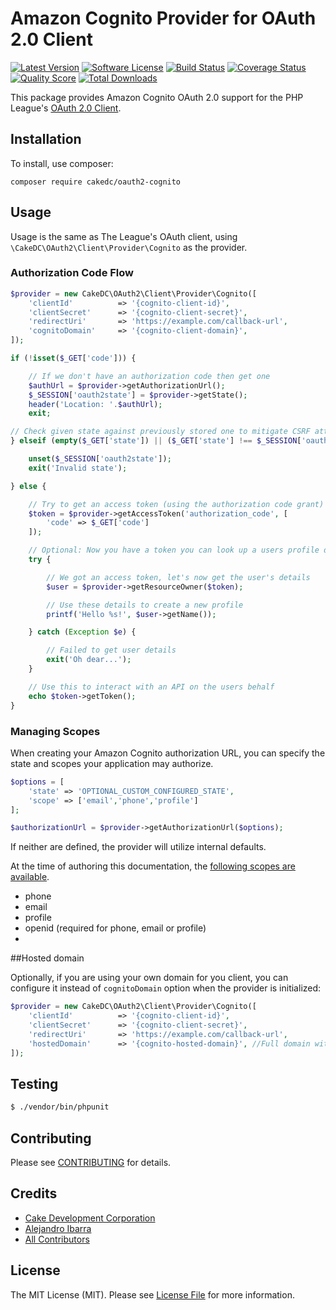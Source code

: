 # Amazon Cognito Provider for OAuth 2.0 Client
[![Latest Version](https://img.shields.io/github/release/cakedc/oauth2-cognito.svg?style=flat-square)](https://github.com/cakedc/oauth2-cognito/releases)
[![Software License](https://img.shields.io/badge/license-MIT-brightgreen.svg?style=flat-square)](LICENSE.md)
[![Build Status](https://img.shields.io/travis/cakedc/oauth2-cognito/master.svg?style=flat-square)](https://travis-ci.org/cakedc/oauth2-cognito)
[![Coverage Status](https://img.shields.io/scrutinizer/coverage/g/cakedc/oauth2-cognito.svg?style=flat-square)](https://scrutinizer-ci.com/g/cakedc/oauth2-cognito/code-structure)
[![Quality Score](https://img.shields.io/scrutinizer/g/cakedc/oauth2-cognito.svg?style=flat-square)](https://scrutinizer-ci.com/g/cakedc/oauth2-cognito)
[![Total Downloads](https://img.shields.io/packagist/dt/cakedc/oauth2-cognito.svg?style=flat-square)](https://packagist.org/packages/cakedc/oauth2-cognito)

This package provides Amazon Cognito OAuth 2.0 support for the PHP League's [OAuth 2.0 Client](https://github.com/thephpleague/oauth2-client).

## Installation

To install, use composer:

```
composer require cakedc/oauth2-cognito
```

## Usage

Usage is the same as The League's OAuth client, using `\CakeDC\OAuth2\Client\Provider\Cognito` as the provider.

### Authorization Code Flow

```php
$provider = new CakeDC\OAuth2\Client\Provider\Cognito([
    'clientId'          => '{cognito-client-id}',
    'clientSecret'      => '{cognito-client-secret}',
    'redirectUri'       => 'https://example.com/callback-url',
    'cognitoDomain'     => '{cognito-client-domain}', 
]);

if (!isset($_GET['code'])) {

    // If we don't have an authorization code then get one
    $authUrl = $provider->getAuthorizationUrl();
    $_SESSION['oauth2state'] = $provider->getState();
    header('Location: '.$authUrl);
    exit;

// Check given state against previously stored one to mitigate CSRF attack
} elseif (empty($_GET['state']) || ($_GET['state'] !== $_SESSION['oauth2state'])) {

    unset($_SESSION['oauth2state']);
    exit('Invalid state');

} else {

    // Try to get an access token (using the authorization code grant)
    $token = $provider->getAccessToken('authorization_code', [
        'code' => $_GET['code']
    ]);

    // Optional: Now you have a token you can look up a users profile data
    try {

        // We got an access token, let's now get the user's details
        $user = $provider->getResourceOwner($token);

        // Use these details to create a new profile
        printf('Hello %s!', $user->getName());

    } catch (Exception $e) {

        // Failed to get user details
        exit('Oh dear...');
    }

    // Use this to interact with an API on the users behalf
    echo $token->getToken();
}
```

### Managing Scopes

When creating your Amazon Cognito authorization URL, you can specify the state and scopes your application may authorize.

```php
$options = [
    'state' => 'OPTIONAL_CUSTOM_CONFIGURED_STATE',
    'scope' => ['email','phone','profile']
];

$authorizationUrl = $provider->getAuthorizationUrl($options);
```
If neither are defined, the provider will utilize internal defaults.

At the time of authoring this documentation, the [following scopes are available](https://instagram.com/developer/authentication/#scope).

- phone
- email
- profile
- openid (required for phone, email or profile)
- 

##Hosted domain

Optionally, if you are using your own domain for you client, you can configure it instead of `cognitoDomain` option when the provider is initialized:

```php
$provider = new CakeDC\OAuth2\Client\Provider\Cognito([
    'clientId'          => '{cognito-client-id}',
    'clientSecret'      => '{cognito-client-secret}',
    'redirectUri'       => 'https://example.com/callback-url',
    'hostedDomain'      => '{cognito-hosted-domain}', //Full domain without trailing slash
]);

```

## Testing

``` bash
$ ./vendor/bin/phpunit
```

## Contributing

Please see [CONTRIBUTING](https://github.com/cakedc/oauth2-cognito/blob/master/CONTRIBUTING.md) for details.


## Credits

- [Cake Development Corporation](https://github.com/cakedc)
- [Alejandro Ibarra](https://github.com/ajibarra)
- [All Contributors](https://github.com/cakedc/oauth2-cognito/contributors)


## License

The MIT License (MIT). Please see [License File](https://github.com/cakedc/oauth2-cognito/blob/master/LICENSE) for more information.
